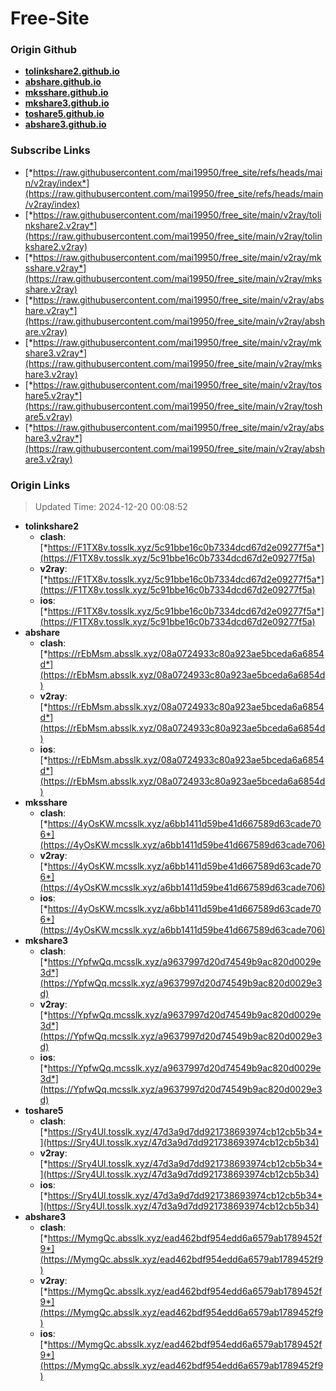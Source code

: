 # Free-Site

### Origin Github

- [**tolinkshare2.github.io**](https://github.com/tolinkshare2/tolinkshare2.github.io)
- [**abshare.github.io**](https://github.com/abshare/abshare.github.io)
- [**mksshare.github.io**](https://github.com/mksshare/mksshare.github.io)
- [**mkshare3.github.io**](https://github.com/mkshare3/mkshare3.github.io)
- [**toshare5.github.io**](https://github.com/toshare5/toshare5.github.io)
- [**abshare3.github.io**](https://github.com/abshare3/abshare3.github.io)

### Subscribe Links

- [*https://raw.githubusercontent.com/mai19950/free_site/refs/heads/main/v2ray/index*](https://raw.githubusercontent.com/mai19950/free_site/refs/heads/main/v2ray/index)
- [*https://raw.githubusercontent.com/mai19950/free_site/main/v2ray/tolinkshare2.v2ray*](https://raw.githubusercontent.com/mai19950/free_site/main/v2ray/tolinkshare2.v2ray)
- [*https://raw.githubusercontent.com/mai19950/free_site/main/v2ray/mksshare.v2ray*](https://raw.githubusercontent.com/mai19950/free_site/main/v2ray/mksshare.v2ray)
- [*https://raw.githubusercontent.com/mai19950/free_site/main/v2ray/abshare.v2ray*](https://raw.githubusercontent.com/mai19950/free_site/main/v2ray/abshare.v2ray)
- [*https://raw.githubusercontent.com/mai19950/free_site/main/v2ray/mkshare3.v2ray*](https://raw.githubusercontent.com/mai19950/free_site/main/v2ray/mkshare3.v2ray)
- [*https://raw.githubusercontent.com/mai19950/free_site/main/v2ray/toshare5.v2ray*](https://raw.githubusercontent.com/mai19950/free_site/main/v2ray/toshare5.v2ray)
- [*https://raw.githubusercontent.com/mai19950/free_site/main/v2ray/abshare3.v2ray*](https://raw.githubusercontent.com/mai19950/free_site/main/v2ray/abshare3.v2ray)

### Origin Links

> Updated Time: 2024-12-20 00:08:52

- **tolinkshare2**
  - **clash**: [*https://F1TX8v.tosslk.xyz/5c91bbe16c0b7334dcd67d2e09277f5a*](https://F1TX8v.tosslk.xyz/5c91bbe16c0b7334dcd67d2e09277f5a)
  - **v2ray**: [*https://F1TX8v.tosslk.xyz/5c91bbe16c0b7334dcd67d2e09277f5a*](https://F1TX8v.tosslk.xyz/5c91bbe16c0b7334dcd67d2e09277f5a)
  - **ios**: [*https://F1TX8v.tosslk.xyz/5c91bbe16c0b7334dcd67d2e09277f5a*](https://F1TX8v.tosslk.xyz/5c91bbe16c0b7334dcd67d2e09277f5a)
- **abshare**
  - **clash**: [*https://rEbMsm.absslk.xyz/08a0724933c80a923ae5bceda6a6854d*](https://rEbMsm.absslk.xyz/08a0724933c80a923ae5bceda6a6854d)
  - **v2ray**: [*https://rEbMsm.absslk.xyz/08a0724933c80a923ae5bceda6a6854d*](https://rEbMsm.absslk.xyz/08a0724933c80a923ae5bceda6a6854d)
  - **ios**: [*https://rEbMsm.absslk.xyz/08a0724933c80a923ae5bceda6a6854d*](https://rEbMsm.absslk.xyz/08a0724933c80a923ae5bceda6a6854d)
- **mksshare**
  - **clash**: [*https://4yOsKW.mcsslk.xyz/a6bb1411d59be41d667589d63cade706*](https://4yOsKW.mcsslk.xyz/a6bb1411d59be41d667589d63cade706)
  - **v2ray**: [*https://4yOsKW.mcsslk.xyz/a6bb1411d59be41d667589d63cade706*](https://4yOsKW.mcsslk.xyz/a6bb1411d59be41d667589d63cade706)
  - **ios**: [*https://4yOsKW.mcsslk.xyz/a6bb1411d59be41d667589d63cade706*](https://4yOsKW.mcsslk.xyz/a6bb1411d59be41d667589d63cade706)
- **mkshare3**
  - **clash**: [*https://YpfwQq.mcsslk.xyz/a9637997d20d74549b9ac820d0029e3d*](https://YpfwQq.mcsslk.xyz/a9637997d20d74549b9ac820d0029e3d)
  - **v2ray**: [*https://YpfwQq.mcsslk.xyz/a9637997d20d74549b9ac820d0029e3d*](https://YpfwQq.mcsslk.xyz/a9637997d20d74549b9ac820d0029e3d)
  - **ios**: [*https://YpfwQq.mcsslk.xyz/a9637997d20d74549b9ac820d0029e3d*](https://YpfwQq.mcsslk.xyz/a9637997d20d74549b9ac820d0029e3d)
- **toshare5**
  - **clash**: [*https://Sry4Ul.tosslk.xyz/47d3a9d7dd921738693974cb12cb5b34*](https://Sry4Ul.tosslk.xyz/47d3a9d7dd921738693974cb12cb5b34)
  - **v2ray**: [*https://Sry4Ul.tosslk.xyz/47d3a9d7dd921738693974cb12cb5b34*](https://Sry4Ul.tosslk.xyz/47d3a9d7dd921738693974cb12cb5b34)
  - **ios**: [*https://Sry4Ul.tosslk.xyz/47d3a9d7dd921738693974cb12cb5b34*](https://Sry4Ul.tosslk.xyz/47d3a9d7dd921738693974cb12cb5b34)
- **abshare3**
  - **clash**: [*https://MymgQc.absslk.xyz/ead462bdf954edd6a6579ab1789452f9*](https://MymgQc.absslk.xyz/ead462bdf954edd6a6579ab1789452f9)
  - **v2ray**: [*https://MymgQc.absslk.xyz/ead462bdf954edd6a6579ab1789452f9*](https://MymgQc.absslk.xyz/ead462bdf954edd6a6579ab1789452f9)
  - **ios**: [*https://MymgQc.absslk.xyz/ead462bdf954edd6a6579ab1789452f9*](https://MymgQc.absslk.xyz/ead462bdf954edd6a6579ab1789452f9)
